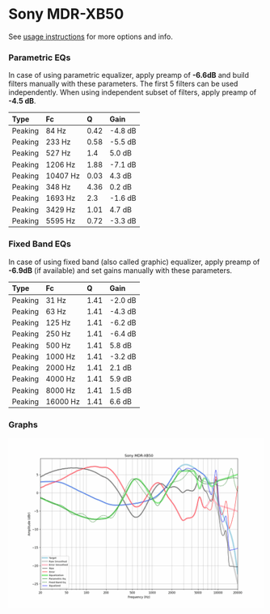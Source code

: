 # Sony MDR-XB50
See [usage instructions](https://github.com/jaakkopasanen/AutoEq#usage) for more options and info.

### Parametric EQs
In case of using parametric equalizer, apply preamp of **-6.6dB** and build filters manually
with these parameters. The first 5 filters can be used independently.
When using independent subset of filters, apply preamp of **-4.5 dB**.

| Type    | Fc       |    Q | Gain    |
|:--------|:---------|:-----|:--------|
| Peaking | 84 Hz    | 0.42 | -4.8 dB |
| Peaking | 233 Hz   | 0.58 | -5.5 dB |
| Peaking | 527 Hz   | 1.4  | 5.0 dB  |
| Peaking | 1206 Hz  | 1.88 | -7.1 dB |
| Peaking | 10407 Hz | 0.03 | 4.3 dB  |
| Peaking | 348 Hz   | 4.36 | 0.2 dB  |
| Peaking | 1693 Hz  | 2.3  | -1.6 dB |
| Peaking | 3429 Hz  | 1.01 | 4.7 dB  |
| Peaking | 5595 Hz  | 0.72 | -3.3 dB |

### Fixed Band EQs
In case of using fixed band (also called graphic) equalizer, apply preamp of **-6.9dB**
(if available) and set gains manually with these parameters.

| Type    | Fc       |    Q | Gain    |
|:--------|:---------|:-----|:--------|
| Peaking | 31 Hz    | 1.41 | -2.0 dB |
| Peaking | 63 Hz    | 1.41 | -4.3 dB |
| Peaking | 125 Hz   | 1.41 | -6.2 dB |
| Peaking | 250 Hz   | 1.41 | -6.4 dB |
| Peaking | 500 Hz   | 1.41 | 5.8 dB  |
| Peaking | 1000 Hz  | 1.41 | -3.2 dB |
| Peaking | 2000 Hz  | 1.41 | 2.1 dB  |
| Peaking | 4000 Hz  | 1.41 | 5.9 dB  |
| Peaking | 8000 Hz  | 1.41 | 1.5 dB  |
| Peaking | 16000 Hz | 1.41 | 6.6 dB  |

### Graphs
![](./Sony%20MDR-XB50.png)